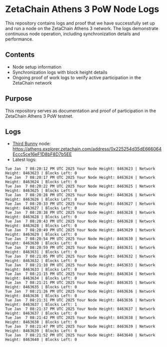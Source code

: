 # ZetaChain Athens 3 PoW Node Logs
This repository contains logs and proof that we have successfully set up and run a node on the ZetaChain Athens 3 network. The logs demonstrate continuous node operation, including synchronization details and performance.

## Contents
- Node setup information
- Synchronization logs with block height details
- Ongoing proof of work logs to verify active participation in the ZetaChain network

## Purpose
This repository serves as documentation and proof of participation in the ZetaChain Athens 3 PoW testnet.

## Logs

- [Third Bunny](https://thirdbunny.xyz/) node: https://athens.explorer.zetachain.com/address/0x225254d35dE666064Eccc5ce16eF1D8bF8D7b5EE
- Latest logs:
```
Tue Jan  7 08:20:12 PM UTC 2025 Your Node Height: 8463623 | Network Height: 8463623 | Blocks Left: 0
Tue Jan  7 08:20:17 PM UTC 2025 Your Node Height: 8463624 | Network Height: 8463624 | Blocks Left: 0
Tue Jan  7 08:20:22 PM UTC 2025 Your Node Height: 8463625 | Network Height: 8463625 | Blocks Left: 0
Tue Jan  7 08:20:28 PM UTC 2025 Your Node Height: 8463626 | Network Height: 8463626 | Blocks Left: 0
Tue Jan  7 08:20:33 PM UTC 2025 Your Node Height: 8463627 | Network Height: 8463627 | Blocks Left: 0
Tue Jan  7 08:20:38 PM UTC 2025 Your Node Height: 8463628 | Network Height: 8463628 | Blocks Left: 0
Tue Jan  7 08:20:43 PM UTC 2025 Your Node Height: 8463628 | Network Height: 8463628 | Blocks Left: 0
Tue Jan  7 08:20:49 PM UTC 2025 Your Node Height: 8463629 | Network Height: 8463629 | Blocks Left: 0
Tue Jan  7 08:20:54 PM UTC 2025 Your Node Height: 8463630 | Network Height: 8463630 | Blocks Left: 0
Tue Jan  7 08:20:59 PM UTC 2025 Your Node Height: 8463631 | Network Height: 8463631 | Blocks Left: 0
Tue Jan  7 08:21:05 PM UTC 2025 Your Node Height: 8463632 | Network Height: 8463632 | Blocks Left: 0
Tue Jan  7 08:21:10 PM UTC 2025 Your Node Height: 8463633 | Network Height: 8463633 | Blocks Left: 0
Tue Jan  7 08:21:15 PM UTC 2025 Your Node Height: 8463634 | Network Height: 8463634 | Blocks Left: 0
Tue Jan  7 08:21:21 PM UTC 2025 Your Node Height: 8463635 | Network Height: 8463635 | Blocks Left: 0
Tue Jan  7 08:21:26 PM UTC 2025 Your Node Height: 8463636 | Network Height: 8463636 | Blocks Left: 0
Tue Jan  7 08:21:31 PM UTC 2025 Your Node Height: 8463636 | Network Height: 8463637 | Blocks Left: 1
Tue Jan  7 08:21:37 PM UTC 2025 Your Node Height: 8463637 | Network Height: 8463637 | Blocks Left: 0
Tue Jan  7 08:21:42 PM UTC 2025 Your Node Height: 8463638 | Network Height: 8463638 | Blocks Left: 0
Tue Jan  7 08:21:47 PM UTC 2025 Your Node Height: 8463639 | Network Height: 8463639 | Blocks Left: 0
Tue Jan  7 08:21:52 PM UTC 2025 Your Node Height: 8463640 | Network Height: 8463640 | Blocks Left: 0
```
